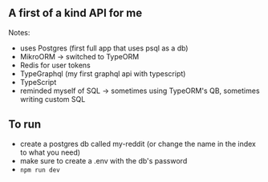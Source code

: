 ## A first of a kind API for me

Notes:
 - uses Postgres (first full app that uses psql as a db)
 - MikroORM -> switched to TypeORM
 - Redis for user tokens
 - TypeGraphql (my first graphql api with typescript)
 - TypeScript
 - reminded myself of SQL -> sometimes using TypeORM's QB, sometimes writing custom SQL
 

## To run

 - create a postgres db called my-reddit (or change the name in the index to what you need)
 - make sure to create a .env with the db's password
 - `npm run dev`
